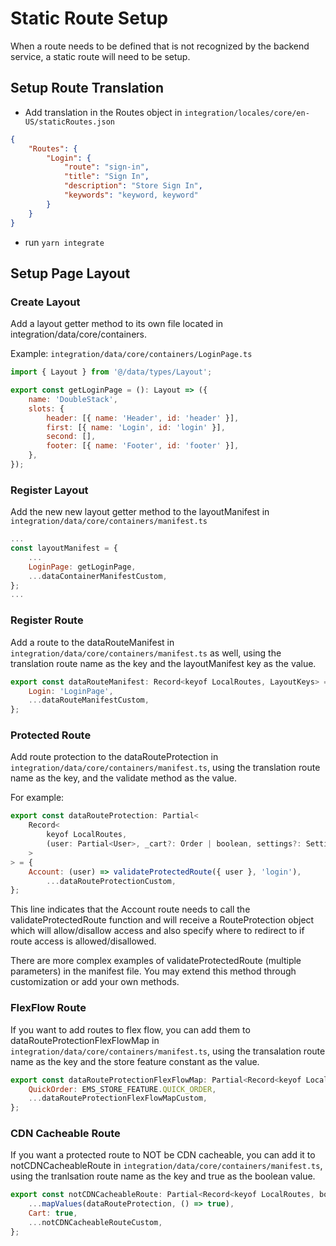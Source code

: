# Static Route Setup

When a route needs to be defined that is not recognized by the backend service, a static route will need to be setup.

## Setup Route Translation

- Add translation in the Routes object in `integration/locales/core/en-US/staticRoutes.json`

```json
{
	"Routes": {
		"Login": {
			"route": "sign-in",
			"title": "Sign In",
			"description": "Store Sign In",
			"keywords": "keyword, keyword"
		}
	}
}
```

- run `yarn integrate`

## Setup Page Layout

### Create Layout

Add a layout getter method to its own file located in integration/data/core/containers.

Example: `integration/data/core/containers/LoginPage.ts`

```javascript
import { Layout } from '@/data/types/Layout';

export const getLoginPage = (): Layout => ({
	name: 'DoubleStack',
	slots: {
		header: [{ name: 'Header', id: 'header' }],
		first: [{ name: 'Login', id: 'login' }],
		second: [],
		footer: [{ name: 'Footer', id: 'footer' }],
	},
});
```

### Register Layout

Add the new new layout getter method to the layoutManifest in `integration/data/core/containers/manifest.ts`

```javascript
...
const layoutManifest = {
	...
	LoginPage: getLoginPage,
	...dataContainerManifestCustom,
};
...
```

### Register Route

Add a route to the dataRouteManifest in `integration/data/core/containers/manifest.ts` as well, using the translation route name as the key and the layoutManifest key as the value.

```javascript
export const dataRouteManifest: Record<keyof LocalRoutes, LayoutKeys> = {
	Login: 'LoginPage',
	...dataRouteManifestCustom,
};
```

### Protected Route

Add route protection to the dataRouteProtection in `integration/data/core/containers/manifest.ts`, using the translation route name as the key, and the validate method as the value.

For example:

```javascript
export const dataRouteProtection: Partial<
	Record<
		keyof LocalRoutes,
		(user: Partial<User>, _cart?: Order | boolean, settings?: Settings) => RouteProtection
	>
> = {
	Account: (user) => validateProtectedRoute({ user }, 'login'),
		...dataRouteProtectionCustom,
};
```

This line indicates that the Account route needs to call the validateProtectedRoute function and will receive a RouteProtection object which will allow/disallow access and also specify where to redirect to if route access is allowed/disallowed.

There are more complex examples of validateProtectedRoute (multiple parameters) in the manifest file. You may extend this method through customization or add your own methods.

### FlexFlow Route

If you want to add routes to flex flow, you can add them to dataRouteProtectionFlexFlowMap in `integration/data/core/containers/manifest.ts`, using the transalation route name as the key and the store feature constant as the value.

```javascript
export const dataRouteProtectionFlexFlowMap: Partial<Record<keyof LocalRoutes, string>> = {
	QuickOrder: EMS_STORE_FEATURE.QUICK_ORDER,
	...dataRouteProtectionFlexFlowMapCustom,
};
```

### CDN Cacheable Route

If you want a protected route to NOT be CDN cacheable, you can add it to notCDNCacheableRoute in `integration/data/core/containers/manifest.ts`, using the tranlsation route name as the key and true as the boolean value.

```javascript
export const notCDNCacheableRoute: Partial<Record<keyof LocalRoutes, boolean>> = {
	...mapValues(dataRouteProtection, () => true),
	Cart: true,
	...notCDNCacheableRouteCustom,
};
```
